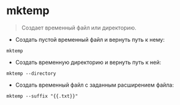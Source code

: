 # mktemp

> Создает временный файл или директорию.

- Создать пустой временный файл и вернуть путь к нему:

`mktemp`

- Создать временную директорию и вернуть путь к ней:

`mktemp --directory`

- Создать временный файл с заданным расширением файла:

`mktemp --suffix "{{.txt}}"`
